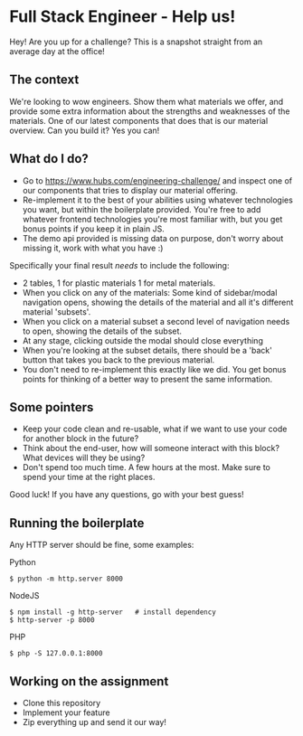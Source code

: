 # Full Stack Engineer - Help us!

Hey! Are you up for a challenge? This is a snapshot straight from an average day at the office!

## The context
We're looking to wow engineers. Show them what materials we offer, and provide some extra information about the strengths and weaknesses of the materials. One of our latest components that does that is our material overview. Can you build it? Yes you can!

## What do I do?
- Go to https://www.hubs.com/engineering-challenge/ and inspect one of our components that tries to display our material offering.
- Re-implement it to the best of your abilities using whatever technologies you want, but within the boilerplate provided. You're free to add whatever frontend technologies you're most familiar with, but you get bonus points if you keep it in plain JS.
- The demo api provided is missing data on purpose, don't worry about missing it, work with what you have :)

Specifically your final result *needs* to include the following:
- 2 tables, 1 for plastic materials 1 for metal materials.
- When you click on any of the materials: Some kind of sidebar/modal navigation opens, showing the details of the material and all it's different material 'subsets'.
- When you click on a material subset a second level of navigation needs to open, showing the details of the subset.
- At any stage, clicking outside the modal should close everything
- When you're looking at the subset details, there should be a 'back' button that takes you back to the previous material.
- You don't need to re-implement this exactly like we did. You get bonus points for thinking of a better way to present the same information.

## Some pointers
- Keep your code clean and re-usable, what if we want to use your code for another block in the future?
- Think about the end-user, how will someone interact with this block? What devices will they be using?
- Don't spend too much time. A few hours at the most. Make sure to spend your time at the right places.

Good luck! If you have any questions, go with your best guess!

## Running the boilerplate
Any HTTP server should be fine, some examples:


Python
```
$ python -m http.server 8000
```

NodeJS
```
$ npm install -g http-server   # install dependency
$ http-server -p 8000
```

PHP
```
$ php -S 127.0.0.1:8000
```


## Working on the assignment
- Clone this repository
- Implement your feature
- Zip everything up and send it our way!

